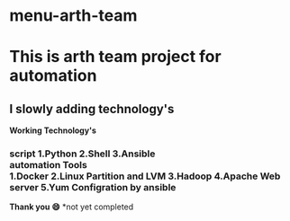 # menu-arth-team
<h1>This is arth team project for automation</h1> 
<h2>I slowly adding technology's</h2>
<b>Working Technology's</b>
<h3>
  <b>script </b>
  1.Python
  2.Shell
  3.Ansible<br>
  <b>automation Tools</b><br>
  1.Docker
  2.Linux Partition and LVM
  3.Hadoop
  4.Apache Web server
  5.Yum Configration by ansible</h3>
<b>Thank you 😄</b>
*not yet completed 
